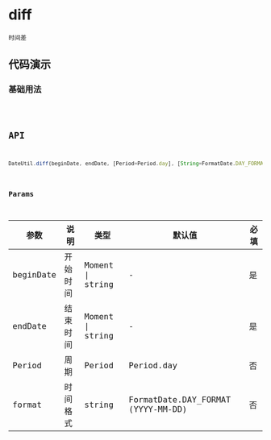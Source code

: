 # diff

`时间差`


## 代码演示

### 基础用法
<code src="./diff-use" />


## API
```jsx | pure
DateUtil.diff(beginDate, endDate, [Period=Period.day], [String=FormatDate.DAY_FORMAT])
```

### Params

| 参数      | 说明     | 类型             | 默认值                             | 必填 |
| --------- | -------- | ---------------- | ---------------------------------- | ---- |
| beginDate | 开始时间 | Moment \| string | -                                  | 是   |
| endDate   | 结束时间 | Moment \| string | -                                  | 是   |
| Period    | 周期     | Period           | Period.day                         | 否   |
| format    | 时间格式 | string           | FormatDate.DAY_FORMAT (YYYY-MM-DD) | 否   |
